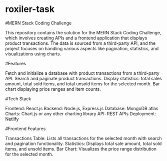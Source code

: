﻿# roxiler-task

 #MERN Stack Coding Challenge

 This repository contains the solution for the MERN Stack Coding Challenge, which involves creating APIs and a frontend application that displays product transactions. The data is sourced from a third-party API, and the project focuses on handling various aspects like pagination, statistics, and visualizations using charts.

 
 #Features
 
Fetch and initialize a database with product transactions from a third-party API.
Search and paginate product transactions.
Display statistics: total sales amount, total sold items, and total unsold items for the selected month.
Bar chart displaying price ranges and item counts.

#Tech Stack

Frontend: React.js
Backend: Node.js, Express.js
Database: MongoDB atlas
Charts: Chart.js or any other charting library
API: REST APIs
Deployment: Netlify


#Frontend Features

Transactions Table: Lists all transactions for the selected month with search and pagination functionality.
Statistics: Displays total sale amount, total sold items, and unsold items.
Bar Chart: Visualizes the price range distribution for the selected month.
